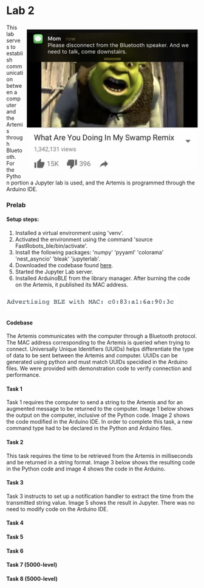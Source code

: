 # Lab 2

<div>
    <p style="float: right; padding-left: 10px;"><img src="/images/Lab2/bluetoothmeme.jpeg" width="450" ></p>
</div>
This lab serves to establish communication between a computer and the Artemis through Bluetooth. For the Python portion a Jupyter lab is used, and the Artemis is programmed through the Arduino IDE. 

### Prelab

#### Setup steps:
1. Installed a virtual environment using 'venv'.
2. Activated the environment using the command 'source FastRobots_ble/bin/activate'.
3. Install the following packages: 'numpy' 'pyyaml' 'colorama' 'nest_asyncio' 'bleak' 'jupyterlab'.
4. Downloaded the codebase found [here](https://cornell.box.com/s/aivj9ad3uv74lmpvxz8s64aamgz6azt1).
5. Started the Jupyter Lab server.
6. Installed ArduinoBLE from the library manager. After burning the code on the Artemis, it published its MAC address.
<div>
    <p style="float: center;"><img src="/images/Lab2/mac_add.png" width="450" ></p>
</div>


#### Codebase
The Artemis communicates with the computer through a Bluetooth protocol. The MAC address corresponding to the Artemis is queried when trying to connect. Universally Unique Identifiers (UUIDs) helps differentiate the type of data to be sent between the Artemis and computer. UUIDs can be generated using python and must match UUIDs specidied in the Arduino files.
We were provided with demonstration code to verify connection and performance.


#### Task 1
Task 1 requires the computer to send a string to the Artemis and for an augmented message to be returned to the computer. Image 1 below shows the output on the computer, inclusive of the Python code. Image 2 shows the code modified in the Arduino IDE. In order to complete this task, a new command type had to be declared in the Python and Arduino files. 


#### Task 2
This task requires the time to be retrieved from the Artemis in milliseconds and be returned in a string format. Image 3 below shows the resulting code in the Python code and image 4 shows the code in the Arduino.


#### Task 3
Task 3 instructs to set up a notification handler to extract the time from the transmitted string value. Image 5 shows the result in Jupyter. There was no need to modify code on the Arduino IDE.
 #### Task 4
 #### Task 5
 #### Task 6
 #### Task 7 (5000-level)
 #### Task 8 (5000-level)
 

